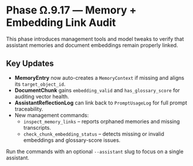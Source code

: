 # Phase Ω.9.17 — Memory + Embedding Link Audit

This phase introduces management tools and model tweaks to verify that assistant memories and document embeddings remain properly linked.

## Key Updates
- **MemoryEntry** now auto-creates a `MemoryContext` if missing and aligns its `target_object_id`.
- **DocumentChunk** gains `embedding_valid` and `has_glossary_score` for auditing vector health.
- **AssistantReflectionLog** can link back to `PromptUsageLog` for full prompt traceability.
- New management commands:
  - `inspect_memory_links` – reports orphaned memories and missing transcripts.
  - `check_chunk_embedding_status` – detects missing or invalid embeddings and glossary-score issues.

Run the commands with an optional `--assistant` slug to focus on a single assistant.

